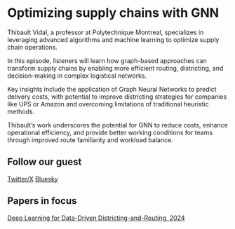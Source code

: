 # Optimizing supply chains with GNN

Thibault Vidal, a professor at Polytechnique Montreal, specializes in leveraging advanced algorithms and machine learning to optimize supply chain operations. 

In this episode, listeners will learn how graph-based approaches can transform supply chains by enabling more efficient routing, districting, and decision-making in complex logistical networks.

Key insights include the application of Graph Neural Networks to predict delivery costs, with potential to improve districting strategies for companies like UPS or Amazon and overcoming limitations of traditional heuristic methods. 

Thibault’s work underscores the potential for GNN to reduce costs, enhance operational efficiency, and provide better working conditions for teams through improved route familiarity and workload balance.

## Follow our guest

[Twitter/X](https://x.com/vidalthi)
[Bluesky](https://bsky.app/profile/vidalthi.bsky.social)

## Papers in focus
[Deep Learning for Data-Driven Districting-and-Routing, 2024](https://arxiv.org/pdf/2402.06040)
